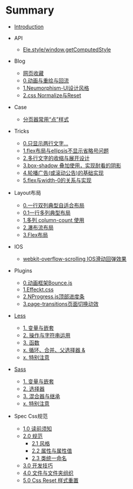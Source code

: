 # Summary

* [Introduction](README.md)

* API
  * [Ele.style/window.getComputedStyle](./API/0.element.style-getComputedStyle().md)

* Blog
  * [网页收藏](./Blog/_web-favorite.md)
  * [0.动画与重绘与回流](./Blog/0.Animation-Redraw-Reflow.md)
  * [1.Neumorphism-UI设计风格](./Blog/1.Neumorphism-UI.md)
  * [2.css Normalize与Reset](./Blog/2.css-normalize-reset.md)

* Case  
  * [分页器常用“点”样式](./Case/0.Dot-Pagination-Style.md)  
  
* Tricks
  * [0.只显示两行文字...](./Tricks/0.two-row-txt.md)
  * [1.flex布局与ellipsis不显示省略号问题](./Tricks/1.flex-&-ellipsis.md)
  * [2.多行文字的收缩与展开设计](./Tricks/2.more-txt-expand-collapse.md)
  * [3.box-shadow 叠加使用，实现耐看的阴影](./Tricks/3.more-box-shadow.md)
  * [4.轮播广告(或滚动公告)的基础实现](./Tricks/4.animate-ad-slider.md)
  * [5.flex与width-0的关系与实现](./Tricks/5.flex-width-0的实例作用.md)
  
  
* Layout布局  
  * [0.一行双列典型自适合布局](./Layout/0.Two-column-auto-layout.md)
  * [0.1一行多列典型布局](./Layout/0.1.Three-column-&-center-layout.md)
  * [1.多列 column-count 使用](./Layout/1.Multi-Columns.md)
  * [2.瀑布流布局](./Layout/2.Waterfall-realize.md)
  * [3.Flex布局](./Layout/3.Flex.md)


* IOS
  * [webkit-overflow-scrolling IOS滑动回弹效果](ios/1.webkit-overflow-scrolling-IOS滑动回弹效果.md)
  
  
* Plugins
  * [0.动画框架Bounce.js](Plugins/0.Bounce.js.md) 
  * [1.Effeckt.css](Plugins/1.Effeckt.css.md)
  * [2.NProgress.js顶部进度条](Plugins/2.NProgress.js.md)
  * [3.page-transitions页面切换动效](Plugins/3.PageTransitions.md)
  

* [Less](./Less/_less.md)
  * [1. 变量与嵌套](./Less/1.variable-nested.md)
  * [2. 操作与字符串运用](./Less/2.operation-string.md)
  * [3. 函数](./Less/3.funciton.md)
  * [x. 循环、合并、父选择器 & ](./Less/x.Loop-Merge-ParentSelectors.md)
  * [x. 特别注意](./Less/special.md)


* [Sass](./Sass/_sass.md)
  * [1. 变量与嵌套](./Sass/1.varialbe-nested.md)
  * [2. 选择器](./Sass/2.selector.md)
  * [3. 混合器与继承](./Sass/3.mixin-inheritance.md)
  * [x. 特别注意](./Sass/special.md)
  
  
* Spec Css规范 
  * [1.0 读前须知](./Spec/1.0-读前须知.md)
  * [2.0 规范](./Spec/2.0-规范.md)
    * [2.1 风格](./Spec/2.1-风格.md)
    * [2.2 属性与属性值](./Spec/2.2-属性与属性值.md)
    * [2.3 类统一命名](./Spec/2.3-类统一命名.md)
  * [3.0 开发技巧](./Spec/3.0-技巧.md)
  * [4.0 文件与文件夹组织](./Spec/4.0-文件夹及文件命名.md)
  * [5.0 Css Reset 样式重置](./Spec/5.0-Css-Reset-Css-重置.md)
